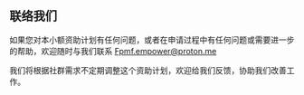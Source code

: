## 联络我们

如果您对本小额资助计划有任何问题，或者在申请过程中有任何问题或需要进一步的帮助，欢迎随时与我们联系 Fpmf.empower@proton.me

我们将根据社群需求不定期调整这个资助计划，欢迎给我们反馈，协助我们改善工作。
